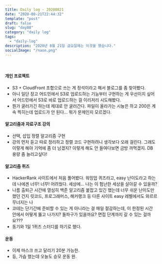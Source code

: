 ```yaml
---
title: Daily log - 20200821
date: "2020-08-21T22:44:32"
template: "post"
draft: false
slug: "day88"
category: "daily log"
tags:
  - "daily-log"
description: "2020년 8월 21일 금요일에는 이것을 했습니다."
socialImage: "/naon.png"
---
```


<br>

#### 개인 프로젝트
- S3 + CloudFront 조합으로 쓰는 게 정석이라고 해서 블로그를 좀 찾아봤다.
- 아니 일단 장고 어드민에서 S3로 업로드하는 기능부터 구현하는 게 우선이지 싶어서 어드민에서 S3로 바로 업로드하는 걸 이리저리 시도해봤다.
- 뭔가 굴러가긴 하는데 제대로 안 굴러간다. 파일이 올라가는 시늉은 하고 200은 계속 찍히는데 업로드가 안 된다... 뭐가 문제인지 모르겠다.

#### 알고리즘과 자료구조 강의
- 선택, 삽입 정렬 알고리즘 구현
- 강의 먼저 듣고 따로 정리하고 정렬 코드 구현하려니 생각보다 오래 걸린다. 그래도 이렇게 해야 기억에 좀 더 남겠지? 이렇게 해도 안 들여다보면 금방 까먹겠지. DB 용량 좀 늘리고싶다!

#### 알고리즘 퀴즈
- HackerRank 사이트에서 처음 풀어봤다. 워밍업 퀴즈라고, easy 난이도라고 하는데 나에겐 너무! 너무! 어려웠다. 세상에... 나는 이 험난한 세상을 살아갈 수 있을까?
- 나름 출퇴근 시간에 열심히 백준 알고리즘 붙잡고 있긴 했는데 너무 쉬운 난이도만 했던 건지 릿코드, 프로그래머스, 해커랭크 등 다른 사이트 easy 레벨에서도 와르르 무너지는 나
- 코테는 단기간에 준비할 수 있는 게 아니라는 걸 매일 절감하는데, 이 한정된 시간 안에서 어떻게 뚫고 나가지? 돌파구가 있을까요? 면접 단계까지 갈 수 있는 걸까요???
- 동기와 1일 1퀴즈 스터디를 하기로 했다.

#### 운동
- 이제 마스크 쓰고 달리기 20분 가능한.
- 등, 가슴 했는데 오늘도 승모 운동 완.